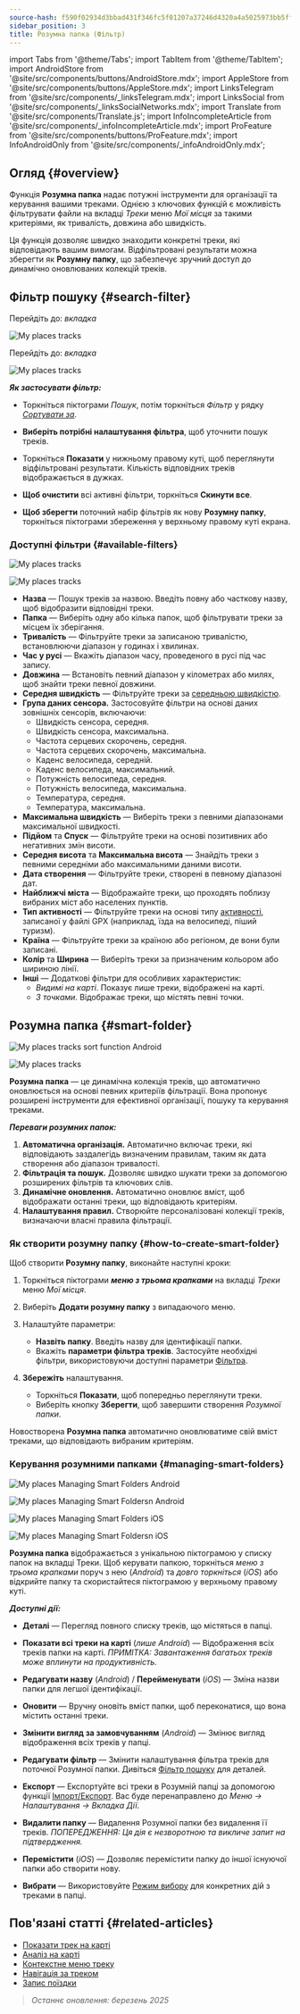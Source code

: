 ```yaml
---
source-hash: f590f02934d3bbad431f346fc5f01207a37246d4320a4a5025973bb5ff373b63
sidebar_position: 3
title: Розумна папка (Фільтр)
---
```

import Tabs from '@theme/Tabs';
import TabItem from '@theme/TabItem';
import AndroidStore from '@site/src/components/buttons/AndroidStore.mdx';
import AppleStore from '@site/src/components/buttons/AppleStore.mdx';
import LinksTelegram from '@site/src/components/_linksTelegram.mdx';
import LinksSocial from '@site/src/components/_linksSocialNetworks.mdx';
import Translate from '@site/src/components/Translate.js';
import InfoIncompleteArticle from '@site/src/components/_infoIncompleteArticle.mdx';
import ProFeature from '@site/src/components/buttons/ProFeature.mdx';
import InfoAndroidOnly from '@site/src/components/_infoAndroidOnly.mdx';



## Огляд {#overview}

Функція **Розумна папка** надає потужні інструменти для організації та керування вашими треками. Однією з ключових функцій є можливість фільтрувати файли на вкладці *Треки* меню *Мої місця* за такими критеріями, як тривалість, довжина або швидкість.

Ця функція дозволяє швидко знаходити конкретні треки, які відповідають вашим вимогам. Відфільтровані результати можна зберегти як **Розумну папку**, що забезпечує зручний доступ до динамічно оновлюваних колекцій треків.


## Фільтр пошуку {#search-filter}

<Tabs groupId="operating-systems">

<TabItem value="android" label="Android">

Перейдіть до: *<Translate android="true" ids="shared_string_menu,shared_string_my_places,shared_string_gpx_files"/> вкладка*

![My places tracks](@site/static/img/personal/tracks/my_places_tracks_filter_2_andr.png)

</TabItem>

<TabItem value="ios" label="iOS">

Перейдіть до: *<Translate ios="true" ids="shared_string_menu,shared_string_my_places,shared_string_gpx_tracks"/> вкладка*

![My places tracks](@site/static/img/personal/tracks/my_places_tracks_filter_ios.png)

</TabItem>

</Tabs>

***Як застосувати фільтр:***

- Торкніться піктограми *Пошук*, потім торкніться *Фільтр* у рядку [*Сортувати за*](./manage-tracks.md#sort-by).

- **Виберіть потрібні налаштування фільтра**, щоб уточнити пошук треків.

- Торкніться **Показати** у нижньому правому куті, щоб переглянути відфільтровані результати. Кількість відповідних треків відображається в дужках.

- **Щоб очистити** всі активні фільтри, торкніться **Скинути все**.

- **Щоб зберегти** поточний набір фільтрів як нову **Розумну папку**, торкніться піктограми збереження у верхньому правому куті екрана.


### Доступні фільтри {#available-filters}

<Tabs groupId="operating-systems">

<TabItem value="android" label="Android">

![My places tracks](@site/static/img/personal/tracks/my_places_tracks_filter_andr.png)

</TabItem>

<TabItem value="ios" label="iOS">

![My places tracks](@site/static/img/personal/tracks/my_places_tracks_filter_2_ios.png)

</TabItem>

</Tabs>

- **Назва** — Пошук треків за назвою. Введіть повну або часткову назву, щоб відобразити відповідні треки.
- **Папка** — Виберіть одну або кілька папок, щоб фільтрувати треки за місцем їх зберігання.
- **Тривалість** — Фільтруйте треки за записаною тривалістю, встановлюючи діапазон у годинах і хвилинах.
- **Час у русі** — Вкажіть діапазон часу, проведеного в русі під час запису.
- **Довжина** — Встановіть певний діапазон у кілометрах або милях, щоб знайти треки певної довжини.
- **Середня швидкість** — Фільтруйте треки за [середньою швидкістю](../../widgets/info-widgets.md#average-speed).
- **Група даних сенсора.**
    Застосовуйте фільтри на основі даних зовнішніх сенсорів, включаючи:
    - Швидкість сенсора, середня.
    - Швидкість сенсора, максимальна.
    - Частота серцевих скорочень, середня.
    - Частота серцевих скорочень, максимальна.
    - Каденс велосипеда, середній.
    - Каденс велосипеда, максимальний.
    - Потужність велосипеда, середня.
    - Потужність велосипеда, максимальна.
    - Температура, середня.
    - Температура, максимальна.
- **Максимальна швидкість** — Виберіть треки з певними діапазонами максимальної швидкості.
- **Підйом** та **Спуск** — Фільтруйте треки на основі позитивних або негативних змін висоти.
- **Середня висота** та **Максимальна висота** — Знайдіть треки з певними середніми або максимальними даними висоти.
- **Дата створення** — Фільтруйте треки, створені в певному діапазоні дат.
- **Найближчі міста** — Відображайте треки, що проходять поблизу вибраних міст або населених пунктів.
- **Тип активності** — Фільтруйте треки на основі типу [активності](../../map/tracks/track-context-menu.md#track-information-activity), записаної у файлі GPX (наприклад, їзда на велосипеді, піший туризм).
- **Країна** — Фільтруйте треки за країною або регіоном, де вони були записані.
- **Колір** та **Ширина** — Виберіть треки за призначеним кольором або шириною лінії.
- **Інші** — Додаткові фільтри для особливих характеристик:
    - *Видимі на карті*. Показує лише треки, відображені на карті.
    - *З точками*. Відображає треки, що містять певні точки.


## Розумна папка {#smart-folder}

<Tabs groupId="operating-systems">

<TabItem value="android" label="Android">

![My places tracks sort function Android](@site/static/img/personal/tracks/my_places_smart_folder_andr.png)

</TabItem>

<TabItem value="ios" label="iOS">

![My places tracks](@site/static/img/personal/tracks/my_places_smart_folder_ios.png)

</TabItem>

</Tabs>

**Розумна папка** — це динамічна колекція треків, що автоматично оновлюється на основі певних критеріїв фільтрації. Вона пропонує розширені інструменти для ефективної організації, пошуку та керування треками.

***Переваги розумних папок:***

1. **Автоматична організація.**
    Автоматично включає треки, які відповідають заздалегідь визначеним правилам, таким як дата створення або діапазон тривалості.
2. **Фільтрація та пошук.**
    Дозволяє швидко шукати треки за допомогою розширених фільтрів та ключових слів.
3. **Динамічне оновлення.**
    Автоматично оновлює вміст, щоб відображати останні треки, що відповідають критеріям.
4. **Налаштування правил.**
    Створюйте персоналізовані колекції треків, визначаючи власні правила фільтрації.


### Як створити розумну папку {#how-to-create-smart-folder}

Щоб створити **Розумну папку**, виконайте наступні кроки:

1. Торкніться піктограми ***меню з трьома крапками*** на вкладці *Треки* меню *Мої місця*.

2. Виберіть **Додати розумну папку** з випадаючого меню.

3. Налаштуйте параметри:
   - **Назвіть папку**. Введіть назву для ідентифікації папки.
   - Вкажіть **параметри фільтра треків**. Застосуйте необхідні фільтри, використовуючи доступні параметри [Фільтра](#available-filters).

4. **Збережіть** налаштування.
    - Торкніться **Показати**, щоб попередньо переглянути треки.
    - Виберіть кнопку **Зберегти**, щоб завершити створення *Розумної папки*.

Новостворена **Розумна папка** автоматично оновлюватиме свій вміст треками, що відповідають вибраним критеріям.


### Керування розумними папками {#managing-smart-folders}

<Tabs groupId="operating-systems">

<TabItem value="android" label="Android">

![My places Managing Smart Folders Android](@site/static/img/personal/tracks/my_places_smart_folder_2-1_andr.png)

![My places Managing Smart Foldersn Android](@site/static/img/personal/tracks/my_places_smart_folder_3_andr.png)

</TabItem>

<TabItem value="ios" label="iOS">

![My places Managing Smart Folders iOS](@site/static/img/personal/tracks/folder_menu_2_ios.png)

![My places Managing Smart Foldersn iOS](@site/static/img/personal/tracks/my_places_smart_folder_2_ios.png)

</TabItem>

</Tabs>

**Розумна папка** відображається з унікальною піктограмою у списку папок на вкладці Треки. Щоб керувати папкою, торкніться *меню з трьома крапками* поруч з нею (*Android*) та *довго торкніться* (*iOS*) або відкрийте папку та скористайтеся піктограмою у верхньому правому куті.

***Доступні дії:***

- **Деталі** — Перегляд повного списку треків, що містяться в папці.

- **Показати всі треки на карті** (*лише Android*) — Відображення всіх треків папки на карті.
    *ПРИМІТКА: Завантаження багатьох треків може вплинути на продуктивність.*

- **Редагувати назву** (*Android*) / **Перейменувати** (*iOS*) — Зміна назви папки для легшої ідентифікації.

- **Оновити** — Вручну оновіть вміст папки, щоб переконатися, що вона містить останні треки.

- **Змінити вигляд за замовчуванням** (*Android*) — Змінює вигляд відображення всіх треків у папці.

- **Редагувати фільтр** — Змінити налаштування фільтра треків для поточної Розумної папки. Дивіться [Фільтр пошуку](#search-filter) для деталей.

- **Експорт** — Експортуйте всі треки в Розумній папці за допомогою функції [Імпорт/Експорт](../../personal/import-export.md). Вас буде перенаправлено до *Меню → Налаштування → Вкладка Дії*.

- **Видалити папку** — Видалення Розумної папки без видалення її треків.
    *ПОПЕРЕДЖЕННЯ: Ця дія є незворотною та викличе запит на підтвердження.*

- **Перемістити** (*iOS*) — Дозволяє перемістити папку до іншої існуючої папки або створити нову.

- **Вибрати** — Використовуйте [Режим вибору](./manage-tracks.md#selection-mode) для конкретних дій з треками в папці.


## Пов'язані статті {#related-articles}

- [Показати трек на карті](../../map/tracks/index.md)
- [Аналіз на карті](../../map/tracks/index.md#analyze-track-on-map)
- [Контекстне меню треку](../../map/tracks/track-context-menu.md)
- [Навігація за треком](../../navigation/setup/gpx-navigation.md)
- [Запис поїздки](../../plugins/trip-recording.md)

> *Останнє оновлення: березень 2025*